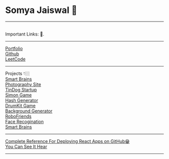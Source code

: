 # Somya Jaiswal 🤘 
<hr><br>
Important Links: 🚀. <br>
<hr>
<a href="https://somj57.pythonanywhere.com">Portfolio</a><br>
<a href="https://github.com/somj57">Github</a><br>
<a href="https://leetcode.com/somj57/">LeetCode</a><br>
<hr>
Projects 👇🏼<br>
<a href="https://somj57.github.io/smart-brain-site/">Smart Brains</a><br>
<a href="https://somj57.github.io/Photography">Photography Site</a><br>
<a href="https://somj57.github.io/TinDog">TinDog Startup</a><br>
<a href="https://somj57.github.io/SimonGame">Simon Game</a><br>
<a href="https://somj57.github.io/HashGenerator">Hash Generator</a><br>
<a href="https://somj57.github.io/DrumKit">DrumKit Game</a><br>
<a href="https://somj57.github.io/BackgroundGenerator">Background Generator</a><br>
<a href="https://somj57.github.io/robofriends/">RoboFriends</a><br>
<a href="https://somj57.github.io/Smart-brain/">Face Recogination</a><br>
<a href="https://somj57.github.io/smart-brain-site/">Smart Brains</a><br>

<hr>
<a href="https://github.com/somj57/react-gh-pages">Complete Reference For Deploying React Apps on GitHub😁</a><br>
<a href="https://somj57.github.io/react-gh-pages/">You Can See It Hear</a>
<hr>


